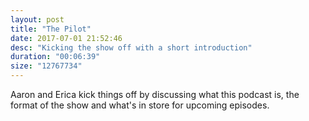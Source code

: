 ```yaml
---
layout: post
title: "The Pilot"
date: 2017-07-01 21:52:46
desc: "Kicking the show off with a short introduction"
duration: "00:06:39"
size: "12767734"
---
```

Aaron and Erica kick things off by discussing what this podcast is, the format of the show and what's in store for upcoming episodes.
